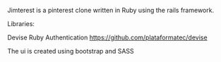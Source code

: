 Jimterest is a pinterest clone written in Ruby using the rails framework. 

Libraries: 

Devise Ruby Authentication 
https://github.com/plataformatec/devise



The ui is created using bootstrap and SASS
